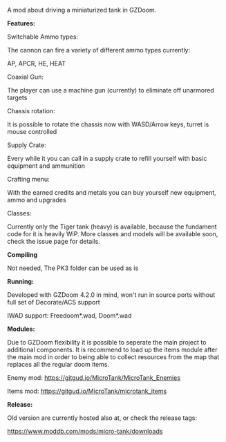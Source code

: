 A mod about driving a miniaturized tank in GZDoom. 

**Features:**

Switchable Ammo types:

The cannon can fire a variety of different ammo types currently:

AP, APCR, HE, HEAT

Coaxial Gun:

The player can use a machine gun (currently) to eliminate off unarmored targets

Chassis rotation:

It is possible to rotate the chassis now with WASD/Arrow keys, turret is mouse controlled

Supply Crate:

Every while it you can call in a supply crate to refill yourself with basic equipment and ammunition

Crafting menu:

With the earned credits and metals you can buy yourself new equipment, ammo and upgrades

Classes:

Currently only the Tiger tank (heavy) is available, because the fundament code for it is heavily WiP. More classes and models will be available soon, check the issue page for details. 


**Compiling**

Not needed, The PK3 folder can be used as is 

**Running:**

Developed with GZDoom 4.2.0 in mind, won't run in source ports without full set of Decorate/ACS support

IWAD support: Freedoom*.wad, Doom*.wad

**Modules:**

Due to GZDoom flexibility it is possible to seperate the main project to additional components. It is recommend to load up the items module after the main mod in order to being able to collect resources from the map that replaces all the regular doom items.

Enemy mod: https://gitgud.io/MicroTank/MicroTank_Enemies

Items mod: https://gitgud.io/MicroTank/microtank_items


**Release:**

Old version are currently hosted also at, or check the release tags:

https://www.moddb.com/mods/micro-tank/downloads





